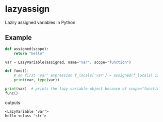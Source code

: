 # lazyassign
Lazily assigned variables in Python

## Example
```py
def assigned(scope):
    return "hello"

var = LazyVariable(assigned, name="var", scope="function")

def func():
    # on first 'var' expression f_locals['var'] = assigned(f_locals) is triggered
    print(var, type(var))

print(var)  # prints the lazy variable object because of scope="function"
func()
```
outputs
```
<LazyVariable 'var'>
hello <class 'str'>
```
